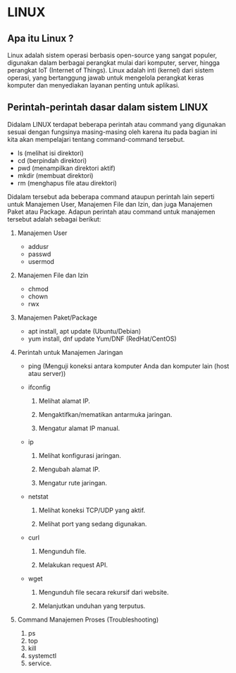 # LINUX 


## Apa itu Linux ? 

Linux adalah sistem operasi berbasis open-source yang sangat populer, digunakan dalam berbagai perangkat mulai dari komputer, server, hingga perangkat IoT (Internet of Things). Linux adalah inti (kernel) dari sistem operasi, yang bertanggung jawab untuk mengelola perangkat keras komputer dan menyediakan layanan penting untuk aplikasi.

## Perintah-perintah dasar dalam sistem LINUX 

Didalam LINUX terdapat beberapa perintah atau command yang digunakan sesuai dengan fungsinya masing-masing oleh karena itu pada bagian ini kita akan mempelajari tentang command-command tersebut.

* ls (melihat isi direktori)
* cd (berpindah direktori)
* pwd (menampilkan direktori aktif)
* mkdir (membuat direktori)
* rm (menghapus file atau direktori)

Didalam tersebut ada beberapa command ataupun perintah lain seperti untuk Manajemen User, Manajemen File dan Izin, dan juga Manajemen Paket atau Package. Adapun perintah atau command untuk manajemen tersebut adalah sebagai berikut:

1. Manajemen User
    * addusr
    * passwd
    * usermod

2. Manajemen File dan Izin
    * chmod
    * chown
    * rwx

3. Manajemen Paket/Package

    * apt install, apt update (Ubuntu/Debian)
    * yum install, dnf update Yum/DNF (RedHat/CentOS)
  
4. Perintah untuk Manajemen Jaringan

    * ping (Menguji koneksi antara komputer Anda dan komputer lain (host atau server))
    * ifconfig
      
      1. Melihat alamat IP.
      
      2. Mengaktifkan/mematikan antarmuka jaringan.

      3. Mengatur alamat IP manual.
         
    * ip

      1. Melihat konfigurasi jaringan.
         
      2. Mengubah alamat IP.

      3. Mengatur rute jaringan.

    * netstat
      
      1. Melihat koneksi TCP/UDP yang aktif.
         
      2. Melihat port yang sedang digunakan.
         
    * curl
      
      1. Mengunduh file.
         
      2. Melakukan request API.
         
    * wget

      1. Mengunduh file secara rekursif dari website.
         
      2. Melanjutkan unduhan yang terputus.
      
5. Command Manajemen Proses (Troubleshooting) 

   1. ps
   2. top
   3. kill
   4. systemctl
   5. service.
